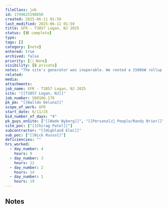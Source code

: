 ```yaml
---
fileClass: job
id: 1749625198650
created: 2025-06-11 01:59
last_modified: 2025-06-11 01:59
title: GFR - T3857 Logan, NJ 2025
status: [🟩 complete]
type: 
tags: []
category: [note]
entered: true
archived: false
priority: [⚪ None]
visibility: [🔒 private]
notes: "The site's generator was inoperable. We rented a 1500kW rollup gen from United Rentals. We de-termed the load side conductors of the site's generator and connected the output power from the rollup generator to it. This put backup power back through the ATS switch which also preserved phase syncing, phase loss etc. All 3 services have 4000A breakers and the lowest setting requires 800A to test for GFR. We weren’t able to get this much power out of the Megger so we were forced to do a secondary injection test using a GTUTK20 handheld test unit. It took extra time during the days to track it down, had to drive up the north Jersey to go rent one and then had additional issues getting the software installed on my laptop."
related: 
media: 
attachments: 
job_name: GFR - T3857 Logan, NJ 2025
site: "[[T3857 Logan, NJ]]"
job_number: S00106.176
pk_pm: "[[Walldo Deluna]]"
scope_of_work: GFR
start_date: 6/11/25
bid_number_of_days: "4"
pk_guys_onSite: ["[[Wade Nyberg]]", "[[Personal/👤 People/Randy Brier]]"]
site_poc: ["[[Chirag Patel]]"]
subcontractor: "[[Highland Elec]]"
sub_poc: ["[[Nick Russo]]"]
deficiencies: ""
hrs_worked:
  - day_number: 4
    hours: 9
  - day_number: 3
    hours: 12
  - day_number: 2
    hours: 14
  - day_number: 1
    hours: 19
---
```


## Notes